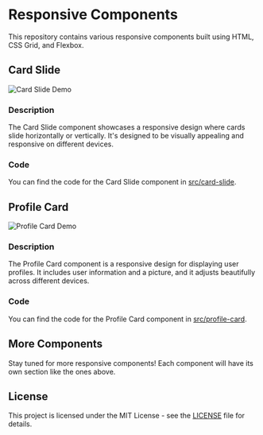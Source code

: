 # Responsive Components

This repository contains various responsive components built using HTML, CSS Grid, and Flexbox.

## Card Slide

![Card Slide Demo](https://media.giphy.com/media/xPNc24We62MMQF25SX/giphy.gif)

### Description

The Card Slide component showcases a responsive design where cards slide horizontally or vertically. It's designed to be visually appealing and responsive on different devices.

### Code

You can find the code for the Card Slide component in [src/card-slide](https://github.com/CodeWithShivram/Responsive-HTML-and-CSS-/blob/main/card%20slide).

## Profile Card

![Profile Card Demo](https://media.giphy.com/media/LAveLM5KZWsxddDAfH/giphy.gif)

### Description

The Profile Card component is a responsive design for displaying user profiles. It includes user information and a picture, and it adjusts beautifully across different devices.

### Code

You can find the code for the Profile Card component in [src/profile-card](https://github.com/CodeWithShivram/Responsive-HTML-and-CSS-/tree/main/Profile%20Card).

## More Components

Stay tuned for more responsive components! Each component will have its own section like the ones above.

## License

This project is licensed under the MIT License - see the [LICENSE](https://github.com/CodeWithShivram/Responsive-HTML-and-CSS-/blob/main/LICENSE) file for details.
